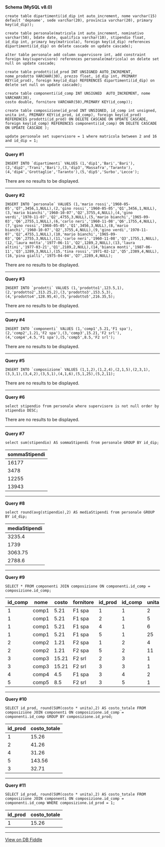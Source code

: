 **Schema (MySQL v8.0)**

    create table dipartimenti(id_dip int auto_increment, nome varchar(15) default 'depname', sede varchar(20), provincia varchar(20), primary key(id_dip));
    
    create table personale(matricola int auto_increment, nominativo varchar(50), bdate date, qualifica varchar(10), stipendio float, id_dip int, primary key(matricola), foreign key(id_dip) references dipartimenti(id_dip) on delete cascade on update cascade);
    
    alter table personale add column supervisore int, add constraint foreign key(supervisore) references personale(matricola) on delete set null on update cascade;
    
    create table prodotti(id_prod INT UNSIGNED AUTO_INCREMENT, nome_prodotto VARCHAR(30), prezzo float, id_dip int, PRIMARY KEY(id_prod), foreign key(id_dip) REFERENCES dipartimenti(id_dip) on delete set null on update cascade);
    
    create table componenti(id_comp INT UNSIGNED  AUTO_INCREMENT, nome VARCHAR(30),
    costo double, fornitore VARCHAR(50),PRIMARY KEY(id_comp));
    
    create table composizione(id_prod INT UNSIGNED, id_comp int unsigned, unita int, PRIMARY KEY(id_prod, id_comp), foreign key(id_prod) REFERENCES prodotti(id_prod) ON DELETE CASCADE ON UPDATE CASCADE, foreign key(id_comp) REFERENCES componenti(id_comp) ON DELETE CASCADE ON UPDATE CASCADE );
    
    update personale set supervisore = 1 where matricola between 2 and 16 and id_dip = 1;

---

**Query #1**

    INSERT INTO `dipartimenti` VALUES (1,'dip1','Bari','Bari'),(2,'dip2','Trani','Bari'),(3,'dip3','Massafra','Taranto'),(4,'dip4','Grottaglie','Taranto'),(5,'dip5','Surbo','Lecce');

There are no results to be displayed.

---
**Query #2**

    INSERT INTO `personale` VALUES (1,'mario rossi','1960-05-05','Q7',3456,1,NULL),(2,'gino rossi','1960-05-05','Q1',3456,1,NULL),(3,'mario bianchi','1960-10-07','Q2',3755,4,NULL),(4,'gino verdi','1970-11-07','Q2',4755,3,NULL),(5,'mario bianchi','1965-09-03','Q6',2755,1,NULL),(6,'carlo neri','1960-11-08','Q6',1755,4,NULL),(7,'gino rossi','1960-05-05','Q1',3456,3,NULL),(8,'mario bianchi','1960-10-07','Q2',3755,4,NULL),(9,'gino verdi','1970-11-07','Q2',4755,1,NULL),(10,'mario bianchi','1965-09-03','Q6',2755,3,NULL),(11,'carlo neri','1960-11-08','Q3',1755,1,NULL),(12,'laura motta','1977-06-11','Q2',1289,2,NULL),(13,'laura altini','1977-03-21','Q1',2189,2,NULL),(14,'bianca monti','1987-06-11','Q3',1289,3,NULL),(15,'tina rossi','1971-02-12','Q5',2389,4,NULL),(16,'pina gialli','1975-04-04','Q7',2289,4,NULL);

There are no results to be displayed.

---
**Query #3**

    INSERT INTO `prodotti` VALUES (1,'prodotto1',123.5,1),(2,'prodotto2',313.25,2),(3,'prodotto3',153.5,3),(4,'prodotto4',128.95,4),(5,'prodotto5',216.35,5);

There are no results to be displayed.

---
**Query #4**

    INSERT INTO `componenti` VALUES (1,'comp1',5.21,'F1 spa'),(2,'comp2',1.21,'F2 spa'),(3,'comp3',15.21,'F2 srl'),(4,'comp4',4.5,'F1 spa'),(5,'comp5',8.5,'F2 srl');

There are no results to be displayed.

---
**Query #5**

    INSERT INTO `composizione` VALUES (1,1,2),(1,2,4),(2,1,5),(2,3,1),(3,3,1),(3,4,2),(3,5,1),(4,1,6),(5,1,25),(5,2,11);

There are no results to be displayed.

---
**Query #6**

    select stipendio from personale where supervisore is not null order by stipendio DESC;

There are no results to be displayed.

---
**Query #7**

    select sum(stipendio) AS sommaStipendi from personale GROUP BY id_dip;

| sommaStipendi |
| ------------- |
| 16177         |
| 3478          |
| 12255         |
| 13943         |

---
**Query #8**

    select round(avg(stipendio),2) AS mediaStipendi from personale GROUP BY id_dip;

| mediaStipendi |
| ------------- |
| 3235.4        |
| 1739          |
| 3063.75       |
| 2788.6        |

---
**Query #9**

    SELECT * FROM componenti JOIN composizione ON componenti.id_comp = composizione.id_comp;

| id_comp | nome  | costo | fornitore | id_prod | id_comp | unita |
| ------- | ----- | ----- | --------- | ------- | ------- | ----- |
| 1       | comp1 | 5.21  | F1 spa    | 1       | 1       | 2     |
| 1       | comp1 | 5.21  | F1 spa    | 2       | 1       | 5     |
| 1       | comp1 | 5.21  | F1 spa    | 4       | 1       | 6     |
| 1       | comp1 | 5.21  | F1 spa    | 5       | 1       | 25    |
| 2       | comp2 | 1.21  | F2 spa    | 1       | 2       | 4     |
| 2       | comp2 | 1.21  | F2 spa    | 5       | 2       | 11    |
| 3       | comp3 | 15.21 | F2 srl    | 2       | 3       | 1     |
| 3       | comp3 | 15.21 | F2 srl    | 3       | 3       | 1     |
| 4       | comp4 | 4.5   | F1 spa    | 3       | 4       | 2     |
| 5       | comp5 | 8.5   | F2 srl    | 3       | 5       | 1     |

---
**Query #10**

    SELECT id_prod, round(SUM(costo * unita),2) AS costo_totale FROM composizione JOIN componenti ON composizione.id_comp = componenti.id_comp GROUP BY composizione.id_prod;

| id_prod | costo_totale |
| ------- | ------------ |
| 1       | 15.26        |
| 2       | 41.26        |
| 4       | 31.26        |
| 5       | 143.56       |
| 3       | 32.71        |

---
**Query #11**

    SELECT id_prod, round(SUM(costo * unita),2) AS costo_totale FROM composizione JOIN componenti ON composizione.id_comp = componenti.id_comp WHERE composizione.id_prod = 1;

| id_prod | costo_totale |
| ------- | ------------ |
| 1       | 15.26        |

---

[View on DB Fiddle](https://www.db-fiddle.com/)